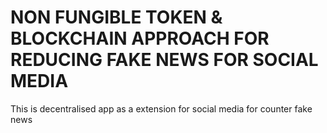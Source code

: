 # NON FUNGIBLE TOKEN & BLOCKCHAIN APPROACH FOR REDUCING FAKE NEWS FOR SOCIAL MEDIA

This is decentralised app as a extension for social media for counter fake news